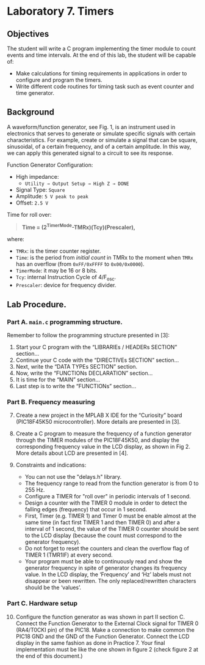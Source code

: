 # Laboratory 7. Timers

## Objectives 
The student will write a C program implementing the timer module to count events and time intervals. At the end of this lab, the student will be capable of: 
- Make calculations for timing requirements in applications in order to configure and program the timers.
- Write different code routines for timing task such as event counter and time generator.

## Background
A waveform/function generator, see Fig. 1, is an instrument used in electronics that serves to generate or simulate specific signals with certain characteristics. For example, create or simulate a signal that can be square, sinusoidal, of a certain frequency, and of a certain amplitude. In this way, we can apply this generated signal to a circuit to see its response.

Function Generator Configuration:
- High impedance: 
    - `Utility → Output Setup → High Z → DONE`
- Signal Type: `Square`
- Amplitude:    `5 V peak to peak`
- Offset:  `2.5 V`

Time for roll over:

> __Time = (2<sup>TimerMode</sup>-TMRx)(Tcy)(Prescaler),__

where:
- `TMRx`: is the timer counter register.
- `Time`: is the period from _initial count_ in TMRx to the moment when `TMRx` has an overflow (from `0xFF/0xFFFF` to `0x00/0x0000`).
- `TimerMode`: it may be 16 or 8 bits.
- `Tcy`: internal Instruction Cycle of 4/F<sub>osc</sub>.
- `Prescaler`: device for frequency divider.

## Lab Procedure. 

### Part A. `main.c` programming structure.
Remember to follow the programming structure presented in [3]:
1.	Start your C program with the “LIBRARIEs / HEADERs SECTION” section… 
2.	Continue your C code with the “DIRECTIVEs SECTION” section… 
3.	Next, write the “DATA TYPEs SECTION” section.
4.	Now, write the “FUNCTIONs DECLARATION” section…
5.	It is time for the “MAIN” section… 
6.	Last step is to write the “FUNCTIONs” section… 

### Part B.	Frequency measuring
7.	Create a new project in the MPLAB X IDE for the “Curiosity” board (PIC18F45K50 microcontroller). More details are presented in [3].
8.	Create a C program to measure the frequency of a function generator through the TIMER modules of the PIC18F45K50, and display the corresponding frequency value in the LCD display, as shown in Fig 2. More details about LCD are presented in [4].

9.	Constraints and indications:
    - You can not use the "delays.h" library.
    - The frequency range to read from the function generator is from 0 to 255 Hz.
    - Configure a TIMER for "roll over" in periodic intervals of 1 second.
    - Design a counter with the TIMER 0 module in order to detect the falling edges (frequency) that occur in 1 second.
    - First, Timer (e.g. TIMER 1) and Timer 0 must be enable almost at the same time (in fact first TIMER 1 and then TIMER 0) and after a interval of 1 second, the value of the TIMER 0 counter should be sent to the LCD display (because the count must correspond to the generator frequency).
    - Do not forget to reset the counters and clean the overflow flag of TIMER 1 (TMR1IF) at every second.
    - Your program must be able to continuously read and show the generator frequency in spite of generator changes its frequency value. In the LCD display, the ‘Frequency’ and ‘Hz’ labels must not disappear or been rewritten. The only replaced/rewritten characters should be the ‘values’.

### Part C. Hardware setup
10.	Configure the function generator as was shown in part II section C. Connect the Function Generator to the External Clock signal for TIMER 0 (RA4/T0CKI pin) of the PIC18. Make a connection to make common the PIC18 GND and the GND of the Function Generator. Connect the LCD display in the same fashion as done in Practice 7. Your final implementation must be like the one shown in figure 2 (check figure 2 at the end of this document.)



